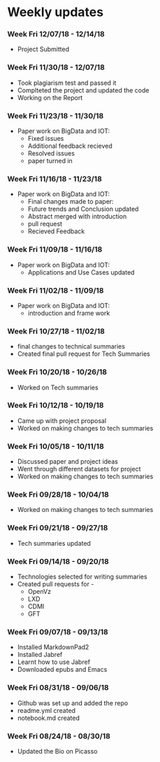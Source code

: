 # Weekly updates

### Week Fri 12/07/18 - 12/14/18
* Project Submitted

### Week Fri 11/30/18 - 12/07/18
  * Took plagiarism test and passed it
  * Complteted the project and updated the code
  * Working on the Report
  

### Week Fri 11/23/18 - 11/30/18
  * Paper work on BigData and IOT: 
    * Fixed issues
    * Additional feedback recieved
    * Resolved issues
    * paper turned in


### Week Fri 11/16/18 - 11/23/18
  * Paper work on BigData and IOT: 
    * Final changes made to paper:
     * Future trends and Conclusion updated
     * Abstract merged with introduction
    * pull request
    * Recieved Feedback


### Week Fri 11/09/18 - 11/16/18
  * Paper work on BigData and IOT: 
    * Applications and Use Cases updated
    

### Week Fri 11/02/18 - 11/09/18

  * Paper work on BigData and IOT: 
    * introduction and frame work
  
### Week Fri 10/27/18 - 11/02/18

  * final changes to technical summaries
  * Created final pull request for Tech Summaries
  
### Week Fri 10/20/18 - 10/26/18
  
  * Worked on Tech summaries
  

### Week Fri 10/12/18 - 10/19/18
  
  * Came up with project proposal
  * Worked on making changes to tech summaries

### Week Fri 10/05/18 - 10/11/18
 
  * Discussed paper and project ideas
  * Went through different datasets for project
  * Worked on making changes to tech summaries
  
  
### Week Fri 09/28/18 - 10/04/18

  * Worked on making changes to tech summaries
  
### Week Fri 09/21/18 - 09/27/18

  * Tech summaries updated
  
### Week Fri 09/14/18 - 09/20/18

  * Technologies selected for writing summaries
  * Created pull requests for - 
     * OpenVz
     * LXD
     * CDMI
     * GFT
  

### Week Fri 09/07/18 - 09/13/18
  
  * Installed MarkdownPad2
  * Installed Jabref
  * Learnt how to use Jabref
  * Downloaded epubs and Emacs

### Week Fri 08/31/18 - 09/06/18

  * Github was set up and added the repo
  * readme.yml created
  * notebook.md created
  
### Week Fri 08/24/18 - 08/30/18
  * Updated the Bio on Picasso
